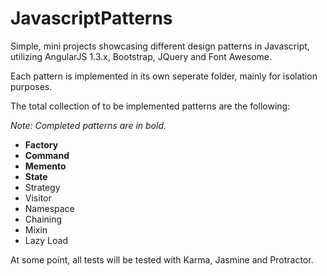JavascriptPatterns
==================

Simple, mini projects showcasing different design patterns in Javascript, utilizing AngularJS 1.3.x, Bootstrap, JQuery and Font Awesome.

Each pattern is implemented in its own seperate folder, mainly for isolation purposes.

The total collection of to be implemented patterns are the following:

*Note: Completed patterns are in bold.*

+ **Factory**
+ **Command**
+ **Memento**
+ **State**
+ Strategy
+ Visitor
+ Namespace
+ Chaining
+ Mixin
+ Lazy Load

At some point, all tests will be tested with Karma, Jasmine and Protractor.
